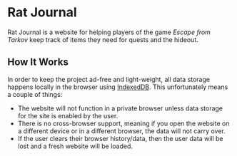 # Rat Journal

Rat Journal is a website for helping players of the game *Escape from Tarkov* keep track of items they need for quests and the hideout.

## How It Works

In order to keep the project ad-free and light-weight, all data storage happens locally in the browser using [IndexedDB]. This unfortunately means a couple of things:

* The website will not function in a private browser unless data storage for the site is enabled by the user.
* There is no cross-browser support, meaning if you open the website on a different device or in a different browser, the data will not carry over. 
* If the user clears their browser history/data, then the user data will be lost and a fresh website will be loaded.

[IndexedDB]: https://developer.mozilla.org/en-US/docs/Web/API/IndexedDB_API

